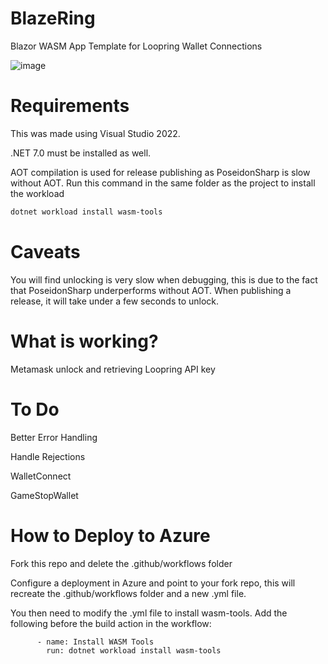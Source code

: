 # BlazeRing
Blazor WASM App Template for Loopring Wallet Connections

![image](https://github.com/fudgebucket27/BlazeRing/assets/5258063/5a3b9528-4611-483e-a5b6-120524e39d95)


# Requirements
This was made using Visual Studio 2022.

.NET 7.0 must be installed as well.

AOT compilation is used for release publishing as PoseidonSharp is slow without AOT. Run this command in the same folder as the project to install the workload

```bash
dotnet workload install wasm-tools
```
# Caveats
You will find unlocking is very slow when debugging, this is due to the fact that PoseidonSharp underperforms without AOT. When publishing a release, it will take under a few seconds to unlock.

# What is working?
Metamask unlock and retrieving Loopring API key

# To Do
Better Error Handling

Handle Rejections

WalletConnect

GameStopWallet

# How to Deploy to Azure
Fork this repo and delete the .github/workflows folder

Configure a deployment in Azure and point to your fork repo, this will recreate the .github/workflows folder and a new .yml file.

You then need to modify the .yml file to install wasm-tools. Add the following before the build action in the workflow:

```bash
      - name: Install WASM Tools
        run: dotnet workload install wasm-tools
```


